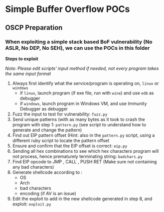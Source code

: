 # Simple Buffer Overflow POCs

## OSCP Preparation

### When exploiting a simple stack based BoF vulnerability (No ASLR, No DEP, No SEH), we can use the POCs in this folder

**Steps to exploit**

*Note: Please edit scripts' input method if needed, not every program takes the same input format*

1. Always first identify what the service/program is operating on, `linux` or `windows`
	- if `linux`, launch program (if exe file, run with `wine`) and use `edb` as debugger
	- if `windows`, launch program in Windows VM, and use Immunity Debugger as debugger
2. Fuzz the input to test for vulnerability: `fuzz.py` 
3. Send unique patterns (with as many bytes as it took to crash the program with step 1: `pattern.py` (see script to understand how to generate and change the pattern)
4. Find out EIP pattern offset (Hint: also in the `pattern.py` script, using a different ruby script to locate the pattern offset
5. Ensure and confirm that the EIP offset is correct: `eip.py`
6. Sending all hex combinations to see which hex characters program will not process, hence prematurely terminating string: `badchars.py`
7. Find EIP opcode to JMP <reg>, CALL <reg>, PUSH <reg>  RET (Make sure not containing any bad characters)
8. Generate shellcode according to : 
	- OS
	- Arch
	- bad characters
	- encoding (if AV is an issue)
9. Edit the exploit to add in the new shellcode generated in step 8, and exploit: `exploit.py`
